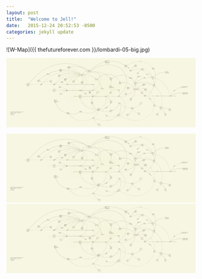 ```yaml
---
layout: post
title:  "Welcome to Jell!"
date:   2015-12-24 20:52:53 -0500
categories: jekyll update
---
```


![W-Map]({{ thefutureforever.com }}/lombardi-05-big.jpg)

![alt text](lombardi-05-big.jpg "W.")

<img src="lombardi-05-big.jpg" alt="" usemap="#map" />
<map name="map">
    <area shape="circle" coords="1212, 197, 35" href="https://en.wikipedia.org/wiki/George_W._Bush" />
    <area shape="circle" coords="1202, 187, 35" href="https://en.wikipedia.org/wiki/George_W._Bush" />
    <area shape="circle" coords="1222, 207, 35" href="https://en.wikipedia.org/wiki/George_W._Bush" />
    <area shape="circle" coords="314, 385, 22" href="https://en.wikipedia.org/wiki/Arbusto_Energy" title="Arbusto" />
</map>

<img src="lombardi-05-big.jpg" />

